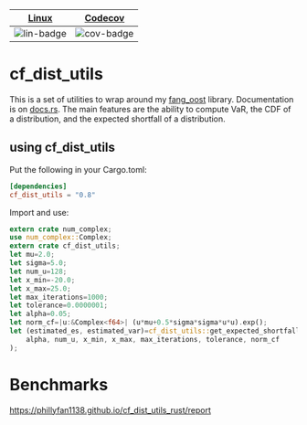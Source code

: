 | [Linux][lin-link] |  [Codecov][cov-link]  |
| :---------------: | :-------------------: |
| ![lin-badge]      | ![cov-badge]          |

[lin-badge]: https://travis-ci.org/phillyfan1138/cf_dist_utils_rust.svg?branch=master "Travis build status"
[lin-link]:  https://travis-ci.org/phillyfan1138/cf_dist_utils_rust "Travis build status"
[cov-badge]: https://codecov.io/gh/phillyfan1138/cf_dist_utils_rust/branch/master/graph/badge.svg
[cov-link]:  https://codecov.io/gh/phillyfan1138/cf_dist_utils_rust

# cf_dist_utils

This is a set of utilities to wrap around my [fang_oost](https://github.com/phillyfan1138/fang_oost_rust) library. Documentation is on [docs.rs](https://docs.rs/cf_dist_utils/0.6.1/cf_dist_utils/). The main features are the ability to compute VaR, the CDF of a distribution, and the expected shortfall of a distribution.

## using cf_dist_utils
Put the following in your Cargo.toml:

```toml
[dependencies]
cf_dist_utils = "0.8"
```

Import and use:

```rust
extern crate num_complex;
use num_complex::Complex;
extern crate cf_dist_utils;
let mu=2.0;
let sigma=5.0;
let num_u=128;
let x_min=-20.0;
let x_max=25.0;
let max_iterations=1000;
let tolerance=0.0000001;
let alpha=0.05;
let norm_cf=|u:&Complex<f64>| (u*mu+0.5*sigma*sigma*u*u).exp();
let (estimated_es, estimated_var)=cf_dist_utils::get_expected_shortfall_and_value_at_risk(
    alpha, num_u, x_min, x_max, max_iterations, tolerance, norm_cf
);
```

# Benchmarks

https://phillyfan1138.github.io/cf_dist_utils_rust/report